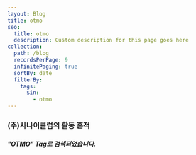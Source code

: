 ```yaml
---
layout: Blog
title: otmo
seo:
  title: otmo
  description: Custom description for this page goes here
collection:
  path: /blog
  recordsPerPage: 9
  infinitePaging: true
  sortBy: date
  filterBy:
    tags:
      $in:
        - otmo
---
```


### <span>(주)사나이클럽</span>의 활동 흔적

##### <span>"OTMO"</span> Tag로 검색되었습니다.